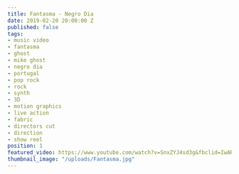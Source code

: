 ```yaml
---
title: Fantasma - Negro Dia
date: 2019-02-20 20:08:00 Z
published: false
tags:
- music video
- fantasma
- ghost
- mike ghost
- negro dia
- portugal
- pop rock
- rock
- synth
- 3D
- motion graphics
- live action
- fabric
- directors cut
- direction
- show reel
position: 1
featured_video: https://www.youtube.com/watch?v=SnxZYJ4sd3g&fbclid=IwAR33g2Z9-EPTCY7ssPR67CbkJ1DaTVva0cN0_xBgh-VGeo5Rhhp0rIXzA-o
thumbnail_image: "/uploads/Fantasma.jpg"
---
```


